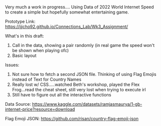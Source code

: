 Very much a work in progress....
Using Data of 2022 World Internet Speed to create a simple but hopefully somewhat entertaining game. 



Prototype Link: https://jjjcho92.github.io/Connections_Lab/Wk3_Assignment/




What's in this draft: 

1. Call in the data, showing a pair randomly (in real game the speed won't be shown when playing ofc)
2. Basic layout



Issues:

1. Not sure how to fetch a second JSON file. Thinking of using Flag Emojis instead of Text for Country Names
2. Really lost w/ CSS.....watched Beth's workshop, played the Flex Frog...read the cheat sheet, still very lost when trying to execute irl
3. Still have to figure out all the interactive functions 




Data Source: https://www.kaggle.com/datasets/ramjasmaurya/1-gb-internet-price?resource=download

Flag Emoji JSON: https://github.com/risan/country-flag-emoji-json 
